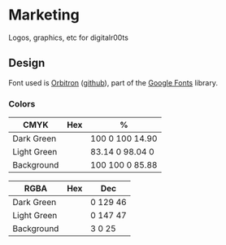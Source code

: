# Marketing
Logos, graphics, etc
for digitalr00ts

## Design

Font used is [Orbitron](https://www.theleagueofmoveabletype.com/orbitron) ([github](https://github.com/theleagueof/orbitron)), part of the [Google Fonts](https://www.google.com/fonts/specimen/Orbitron) library.

### Colors

| CMYK | Hex | % |
| ------ | ---- | --- |
| Dark Green |  | 100 0 100 14.90 |
| Light Green |  | 83.14 0 98.04 0 |
| Background |  | 100 100 0 85.88 |

| RGBA | Hex | Dec |
| ------ | ---- | --- |
| Dark Green |  | 0 129 46 |
| Light Green |  | 0 147 47 |
| Background |  | 3 0 25 |
